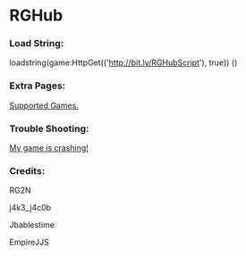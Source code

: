 # RGHub 

### Load String: 
loadstring(game:HttpGet(('http://bit.ly/RGHubScript'), true)) ()

### Extra Pages: 
[Supported Games.](https://github.com/RG2N/RGHub/blob/main/help/games.md)

### Trouble Shooting:
[My game is crashing!](https://github.com/RG2N/RGHub/blob/main/help/crashing.md)

### Credits:
RG2N

j4k3_j4c0b

Jbablestime

EmpireJJS
